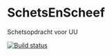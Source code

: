 # SchetsEnScheef
Schetsopdracht voor UU

[![Build status](https://ci.appveyor.com/api/projects/status/i37v7ca1af2flrgp?svg=true)](https://ci.appveyor.com/project/spasticVerbalizer/schetsenscheef)
